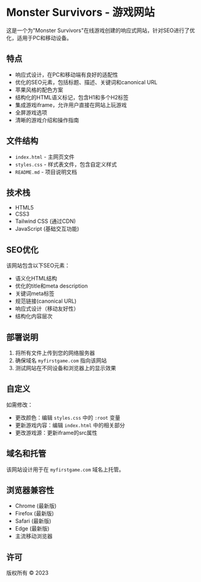 # Monster Survivors - 游戏网站

这是一个为"Monster Survivors"在线游戏创建的响应式网站，针对SEO进行了优化，适用于PC和移动设备。

## 特点

- 响应式设计，在PC和移动端有良好的适配性
- 优化的SEO元素，包括标题、描述、关键词和canonical URL
- 苹果风格的配色方案
- 结构化的HTML语义标记，包含H1和多个H2标签
- 集成游戏iframe，允许用户直接在网站上玩游戏
- 全屏游戏选项
- 清晰的游戏介绍和操作指南

## 文件结构

- `index.html` - 主网页文件
- `styles.css` - 样式表文件，包含自定义样式
- `README.md` - 项目说明文档

## 技术栈

- HTML5
- CSS3
- Tailwind CSS (通过CDN)
- JavaScript (基础交互功能)

## SEO优化

该网站包含以下SEO元素：
- 语义化HTML结构
- 优化的title和meta description
- 关键词meta标签
- 规范链接(canonical URL)
- 响应式设计（移动友好性）
- 结构化内容层次

## 部署说明

1. 将所有文件上传到您的网络服务器
2. 确保域名 `myfirstgame.com` 指向该网站
3. 测试网站在不同设备和浏览器上的显示效果

## 自定义

如需修改：
- 更改颜色：编辑 `styles.css` 中的 `:root` 变量
- 更新游戏内容：编辑 `index.html` 中的相关部分
- 更改游戏源：更新iframe的src属性

## 域名和托管

该网站设计用于在 `myfirstgame.com` 域名上托管。

## 浏览器兼容性

- Chrome (最新版)
- Firefox (最新版)
- Safari (最新版)
- Edge (最新版)
- 主流移动浏览器

## 许可

版权所有 © 2023 